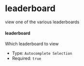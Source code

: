 # leaderboard
view one of the various leaderboards
#### leaderboard
Which leaderboard to view
- Type: `Autocomplete Selection`
- Required: `true`